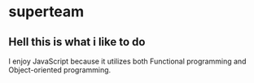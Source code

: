 # superteam

## Hell this is what i like to do 

 I enjoy JavaScript because it utilizes both Functional programming and Object-oriented programming.
 

